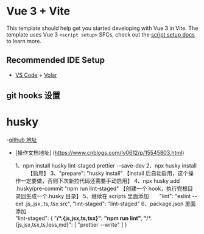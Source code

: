 # Vue 3 + Vite

This template should help get you started developing with Vue 3 in Vite. The template uses Vue 3 `<script setup>` SFCs, check out the [script setup docs](https://v3.vuejs.org/api/sfc-script-setup.html#sfc-script-setup) to learn more.

## Recommended IDE Setup

- [VS Code](https://code.visualstudio.com/) + [Volar](https://marketplace.visualstudio.com/items?itemName=Vue.volar)

## git hooks 设置

# husky

-[github 地址](https://typicode.github.io/husky/#/?id=bypass-hooks)

- [操作文档地址] (https://www.cnblogs.com/ly0612/p/15545803.html)

  1、npm install husky lint-staged prettier --save-dev
  2、npx husky install 　　 【启用】
  3、"prepare": "husky install" 【install 后自动启用，这个操作一定要做，否则下次新拉代码还需要手动启用】
  4、npx husky add .husky/pre-commit "npm run lint-staged" 【创建一个 hook，执行完根目录回生成一个.husky 目录】
  5、继续在 scripts 里面添加　　"lint": "eslint --ext .js,.jsx,.ts,.tsx src", "lint-staged": "lint-staged"
  6、package.json 里面添加 　  
   "lint-staged": {
  "**/\*.{js,jsx,ts,tsx}": "npm run lint",
  "**/\*.{js,jsx,tsx,ts,less,md}": [ "prettier --write" ]
  }
